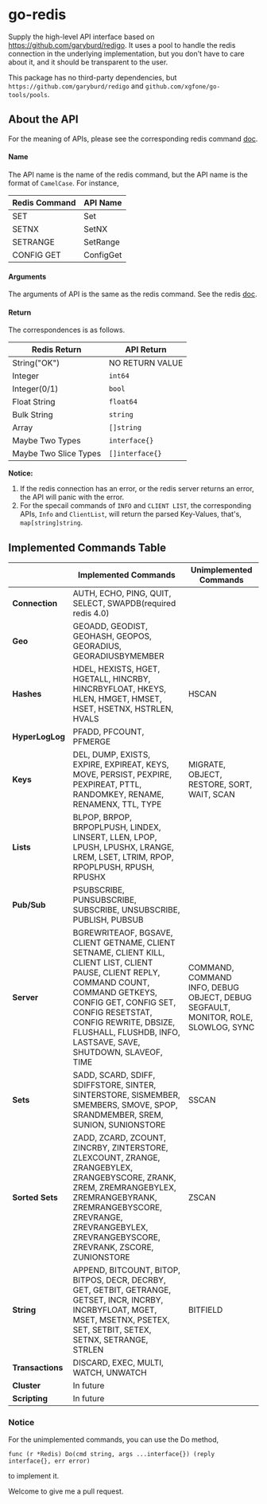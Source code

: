 # go-redis
Supply the high-level API interface based on https://github.com/garyburd/redigo. It uses a pool to handle the redis connection in the underlying implementation, but you don't have to care about it, and it should be transparent to the user.

This package has no third-party dependencies, but `https://github.com/garyburd/redigo` and `github.com/xgfone/go-tools/pools`.

## About the API

For the meaning of APIs, please see the corresponding redis command [doc](https://redis.io/commands).

#### Name

The API name is the name of the redis command, but the API name is the format of `CamelCase`. For instance,

|  Redis Command  |  API Name
|-----------------|------------
|  SET            | Set
|  SETNX          | SetNX
|  SETRANGE       | SetRange
|  CONFIG GET     | ConfigGet

#### Arguments

The arguments of API is the same as the redis command. See the redis [doc](https://redis.io/commands).

#### Return

The correspondences is as follows.

| Redis Return | API Return
|---------------|--------------
| String("OK")  | NO RETURN VALUE
| Integer       | `int64`
| Integer(0/1)  | `bool`
| Float String  | `float64`
| Bulk String   | `string`
| Array         | `[]string`
| Maybe Two Types | `interface{}`
| Maybe Two Slice Types | `[]interface{}`

**Notice:**

1. If the redis connection has an error, or the redis server returns an error, the API will panic with the error.
2. For the specail commands of `INFO` and `CLIENT LIST`, the corresponding APIs, `Info` and `ClientList`, will return the parsed Key-Values, that's, `map[string]string`.


## Implemented Commands Table

|                   |   Implemented Commands   |  Unimplemented Commands
|-------------------|--------------------------|---------------------------
| **Connection**    | AUTH, ECHO, PING, QUIT, SELECT, SWAPDB(required redis 4.0) |
| **Geo**           | GEOADD, GEODIST, GEOHASH, GEOPOS, GEORADIUS, GEORADIUSBYMEMBER |
| **Hashes**        | HDEL, HEXISTS, HGET, HGETALL, HINCRBY, HINCRBYFLOAT, HKEYS, HLEN, HMGET, HMSET, HSET, HSETNX, HSTRLEN, HVALS | HSCAN
| **HyperLogLog**   | PFADD, PFCOUNT, PFMERGE |
| **Keys**          | DEL, DUMP, EXISTS, EXPIRE, EXPIREAT, KEYS, MOVE, PERSIST, PEXPIRE, PEXPIREAT, PTTL, RANDOMKEY, RENAME, RENAMENX, TTL, TYPE | MIGRATE, OBJECT, RESTORE, SORT, WAIT, SCAN
| **Lists**         | BLPOP, BRPOP, BRPOPLPUSH, LINDEX, LINSERT, LLEN, LPOP, LPUSH, LPUSHX, LRANGE, LREM, LSET, LTRIM, RPOP, RPOPLPUSH, RPUSH, RPUSHX |
| **Pub/Sub**       | PSUBSCRIBE, PUNSUBSCRIBE, SUBSCRIBE, UNSUBSCRIBE, PUBLISH, PUBSUB |
| **Server**        | BGREWRITEAOF, BGSAVE, CLIENT GETNAME, CLIENT SETNAME, CLIENT KILL, CLIENT LIST, CLIENT PAUSE, CLIENT REPLY, COMMAND COUNT, COMMAND GETKEYS, CONFIG GET, CONFIG SET, CONFIG RESETSTAT, CONFIG REWRITE, DBSIZE, FLUSHALL, FLUSHDB, INFO, LASTSAVE, SAVE, SHUTDOWN, SLAVEOF, TIME | COMMAND, COMMAND INFO, DEBUG OBJECT, DEBUG SEGFAULT, MONITOR, ROLE, SLOWLOG, SYNC
| **Sets**          | SADD, SCARD, SDIFF, SDIFFSTORE, SINTER, SINTERSTORE, SISMEMBER, SMEMBERS, SMOVE, SPOP, SRANDMEMBER, SREM, SUNION, SUNIONSTORE | SSCAN
| **Sorted Sets**   | ZADD, ZCARD, ZCOUNT, ZINCRBY, ZINTERSTORE, ZLEXCOUNT, ZRANGE, ZRANGEBYLEX, ZRANGEBYSCORE, ZRANK, ZREM, ZREMRANGEBYLEX, ZREMRANGEBYRANK, ZREMRANGEBYSCORE, ZREVRANGE, ZREVRANGEBYLEX, ZREVRANGEBYSCORE, ZREVRANK, ZSCORE, ZUNIONSTORE | ZSCAN
| **String**        | APPEND, BITCOUNT, BITOP, BITPOS, DECR, DECRBY, GET, GETBIT, GETRANGE, GETSET, INCR, INCRBY, INCRBYFLOAT, MGET, MSET, MSETNX, PSETEX, SET, SETBIT, SETEX, SETNX, SETRANGE, STRLEN | BITFIELD
| **Transactions**  | DISCARD, EXEC, MULTI, WATCH, UNWATCH |
| **Cluster**       | In future |
| **Scripting**     | In future |


### Notice

For the unimplemented commands, you can use the Do method,

    func (r *Redis) Do(cmd string, args ...interface{}) (reply interface{}, err error)

to implement it.

Welcome to give me a pull request.
